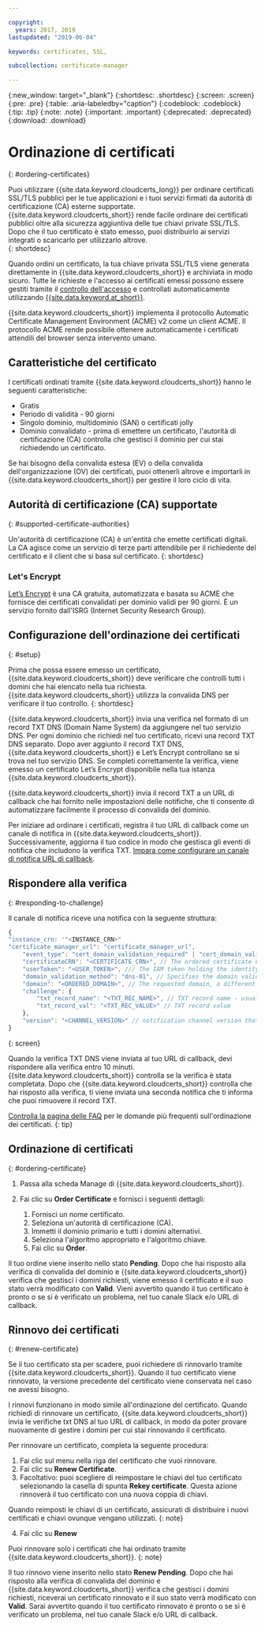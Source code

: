 ```yaml
---

copyright:
  years: 2017, 2019
lastupdated: "2019-06-04"

keywords: certificates, SSL,

subcollection: certificate-manager

---
```


{:new_window: target="_blank"}
{:shortdesc: .shortdesc}
{:screen: .screen}
{:pre: .pre}
{:table: .aria-labeledby="caption"}
{:codeblock: .codeblock}
{:tip: .tip}
{:note: .note}
{:important: .important}
{:deprecated: .deprecated}
{:download: .download}

# Ordinazione di certificati
{: #ordering-certificates}

Puoi utilizzare {{site.data.keyword.cloudcerts_long}} per ordinare certificati SSL/TLS pubblici per le tue applicazioni e i tuoi servizi firmati da autorità di certificazione (CA) esterne supportate. {{site.data.keyword.cloudcerts_short}} rende facile ordinare dei certificati pubblici oltre alla sicurezza aggiuntiva delle tue chiavi private SSL/TLS. Dopo che il tuo certificato è stato emesso, puoi distribuirlo ai servizi integrati o scaricarlo per utilizzarlo altrove.  
{: shortdesc}

Quando ordini un certificato, la tua chiave privata SSL/TLS viene generata direttamente in {{site.data.keyword.cloudcerts_short}} e archiviata in modo sicuro. Tutte le richieste e l'accesso ai certificati emessi possono essere gestiti tramite il [controllo dell'accesso](/docs/services/certificate-manager?topic=certificate-manager-managing-service-access-roles#managing-service-access-roles) e controllati automaticamente utilizzando [{{site.data.keyword.at_short}}](/docs/services/certificate-manager?topic=certificate-manager-at_events#at_events).  

{{site.data.keyword.cloudcerts_short}} implementa il protocollo Automatic Certificate Management Environment (ACME) v2 come un client ACME. Il protocollo ACME rende possibile ottenere automaticamente i certificati attendili del browser senza intervento umano.

## Caratteristiche del certificato
I certificati ordinati tramite {{site.data.keyword.cloudcerts_short}} hanno le seguenti caratteristiche:

- Gratis
- Periodo di validità - 90 giorni
- Singolo dominio, multidominio (SAN) o certificati jolly
- Dominio convalidato - prima di emettere un certificato, l'autorità di certificazione (CA) controlla che gestisci il dominio per cui stai richiedendo un certificato.

Se hai bisogno della convalida estesa (EV) o della convalida dell'organizzazione (OV) dei certificati, puoi ottenerli altrove e importarli in {{site.data.keyword.cloudcerts_short}} per gestire il loro ciclo di vita.

## Autorità di certificazione (CA) supportate
{: #supported-certificate-authorities}

Un'autorità di certificazione (CA) è un'entità che emette certificati digitali. La CA agisce come un servizio di terze parti attendibile per il richiedente del certificato e il client che si basa sul certificato.
{: shortdesc}

### Let's Encrypt
[Let’s Encrypt](https://letsencrypt.org) è una CA gratuita, automatizzata e basata su ACME che fornisce dei certificati convalidati per dominio validi per 90 giorni. È un servizio fornito dall'ISRG (Internet Security Research Group).

## Configurazione dell'ordinazione dei certificati
{: #setup}

Prima che possa essere emesso un certificato, {{site.data.keyword.cloudcerts_short}} deve verificare che controlli tutti i domini che hai elencato nella tua richiesta. {{site.data.keyword.cloudcerts_short}} utilizza la convalida DNS per verificare il tuo controllo.
{: shortdesc}

{{site.data.keyword.cloudcerts_short}} invia una verifica nel formato di un record TXT DNS (Domain Name System) da aggiungere nel tuo servizio DNS. Per ogni dominio che richiedi nel tuo certificato, ricevi una record TXT DNS separato. Dopo aver aggiunto il record TXT DNS, {{site.data.keyword.cloudcerts_short}} e Let’s Encrypt controllano se si trova nel tuo servizio DNS. Se completi correttamente la verifica, viene emesso un certificato Let’s Encrypt disponibile nella tua istanza {{site.data.keyword.cloudcerts_short}}.

{{site.data.keyword.cloudcerts_short}} invia il record TXT a un URL di callback che hai fornito nelle impostazioni delle notifiche, che ti consente di automatizzare facilmente il processo di convalida del dominio.

Per iniziare ad ordinare i certificati, registra il tuo URL di callback come un canale di notifica in {{site.data.keyword.cloudcerts_short}}. Successivamente, aggiorna il tuo codice in modo che gestisca gli eventi di notifica che includono la verifica TXT. [Impara come configurare un canale di notifica URL di callback](/docs/services/certificate-manager?topic=certificate-manager-configuring-notifications#channel-versions).

## Rispondere alla verifica
{: #responding-to-challenge}

Il canale di notifica riceve una notifica con la seguente struttura:

```javascript
{
"instance_crn: '"<INSTANCE_CRN>"
"certificate_manager_url": "certificate_manager_url",
    "event_type": "cert_domain_validation_required" | "cert_domain_validation_completed", // The first event is for adding the required challenge TXT record and the second is for clearing that same TXT record once the challenge has finished.
    "certificateCRN": "<CERTIFICATE_CRN>", // The ordered certificate CRN
    "userToken": "<USER_TOKEN>", /// The IAM token holding the identity of user who ordered the certificate
    "domain_validation_method": "dns-01", // Specifies the domain validation method, currently only DNS validation is available.
    "domain": "<ORDERED_DOMAIN>", // The requested domain, a different challenge is sent for each domain in the order (primary and each of the alternative domains).
    "challenge": {
        "txt_record_name": "<TXT_REC_NAME>", // TXT record name - usually used with conjunction with the domain.
        "txt_record_val": "<TXT_REC_VALUE>" // TXT record value
    },
    "version": "<CHANNEL_VERSION>" // notification channel version that supports order related notifications - 4 and above
}
```
{: screen}

Quando la verifica TXT DNS viene inviata al tuo URL di callback, devi rispondere alla verifica entro 10 minuti. {{site.data.keyword.cloudcerts_short}} controlla se la verifica è stata completata. Dopo che {{site.data.keyword.cloudcerts_short}} controlla che hai risposto alla verifica, ti viene inviata una seconda notifica che ti informa che puoi rimuovere il record TXT.

[Controlla la pagina delle FAQ](/docs/services/certificate-manager?topic=certificate-manager-faq#faq) per le domande più frequenti sull'ordinazione dei certificati.
{: tip}

## Ordinazione di certificati
{: #ordering-certificate}

1. Passa alla scheda Manage di {{site.data.keyword.cloudcerts_short}}.
2. Fai clic su **Order Certificate** e fornisci i seguenti dettagli:

    1. Fornisci un nome certificato.
    2. Seleziona un'autorità di certificazione (CA).
    3. Immetti il dominio primario e tutti i domini alternativi.
    4. Seleziona l'algoritmo appropriato e l'algoritmo chiave.
    5. Fai clic su **Order**.

Il tuo ordine viene inserito nello stato **Pending**. Dopo che hai risposto alla verifica di convalida del dominio e {{site.data.keyword.cloudcerts_short}} verifica che gestisci i domini richiesti, viene emesso il certificato e il suo stato verrà modificato con **Valid**. Vieni avvertito quando il tuo certificato è pronto o se si è verificato un problema, nel tuo canale Slack e/o URL di callback.

## Rinnovo dei certificati
{: #renew-certificate}

Se il tuo certificato sta per scadere, puoi richiedere di rinnovarlo tramite {{site.data.keyword.cloudcerts_short}}. Quando il tuo certificato viene rinnovato, la versione precedente del certificato viene conservata nel caso ne avessi bisogno. 

I rinnovi funzionano in modo simile all'ordinazione del certificato. Quando richiedi di rinnovare un certificato, {{site.data.keyword.cloudcerts_short}} invia le verifiche txt DNS al tuo URL di callback, in modo da poter provare nuovamente di gestire i domini per cui stai rinnovando il certificato.

Per rinnovare un certificato, completa la seguente procedura:
  1. Fai clic sul menu nella riga del certificato che vuoi rinnovare.
  2. Fai clic su **Renew Certificate**.
  3. Facoltativo: puoi scegliere di reimpostare le chiavi del tuo certificato selezionando la casella di spunta **Rekey certificate**. Questa azione rinnoverà il tuo certificato con una nuova coppia di chiavi.
  
  Quando reimposti le chiavi di un certificato, assicurati di distribuire i nuovi certificati e chiavi ovunque vengano utilizzati.
  {: note}
    
  4. Fai clic su **Renew**
  
  Puoi rinnovare solo i certificati che hai ordinato tramite {{site.data.keyword.cloudcerts_short}}.
  {: note}

Il tuo rinnovo viene inserito nello stato **Renew Pending**. Dopo che hai risposto alla verifica di convalida del dominio e {{site.data.keyword.cloudcerts_short}} verifica che gestisci i domini richiesti, riceverai un certificato rinnovato e il suo stato verrà modificato con **Valid**. Sarai avvertito quando il tuo certificato rinnovato è pronto o se si è verificato un problema, nel tuo canale Slack e/o URL di callback.
